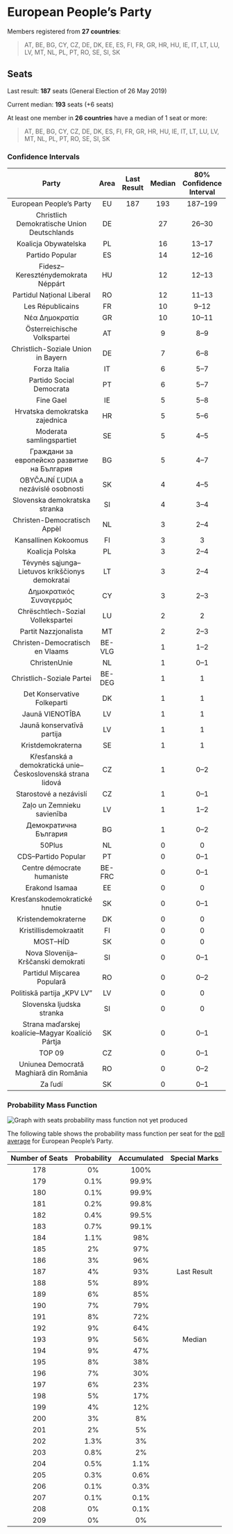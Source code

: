# European People’s Party

Members registered from **27 countries**:

> AT, BE, BG, CY, CZ, DE, DK, EE, ES, FI, FR, GR, HR, HU, IE, IT, LT, LU, LV, MT, NL, PL, PT, RO, SE, SI, SK

## Seats

Last result: **187** seats (General Election of 26 May 2019)

Current median: **193** seats (+6 seats)

At least one member in **26 countries** have a median of 1 seat or more:

> AT, BE, BG, CY, CZ, DE, DK, ES, FI, FR, GR, HR, HU, IE, IT, LT, LU, LV, MT, NL, PL, PT, RO, SE, SI, SK

### Confidence Intervals

| Party | Area | Last Result | Median | 80% Confidence Interval | 90% Confidence Interval | 95% Confidence Interval | 99% Confidence Interval |
|:-----:|:----:|:-----------:|:------:|:-----------------------:|:-----------------------:|:-----------------------:|:-----------------------:|
| European People’s Party | EU | 187 | 193 | 187–199 | 186–201 | 184–202 | 182–205 |
| Christlich Demokratische Union Deutschlands | DE | | 27 | 26–30 | 25–30 | 24–32 | 24–32 |
| Koalicja Obywatelska | PL | | 16 | 13–17 | 13–17 | 12–18 | 12–18 |
| Partido Popular | ES | | 14 | 12–16 | 12–17 | 11–17 | 11–17 |
| Fidesz–Kereszténydemokrata Néppárt | HU | | 12 | 12–13 | 11–13 | 11–14 | 11–14 |
| Partidul Național Liberal | RO | | 12 | 11–13 | 11–14 | 10–14 | 10–14 |
| Les Républicains | FR | | 10 | 9–12 | 9–12 | 8–12 | 8–13 |
| Νέα Δημοκρατία | GR | | 10 | 10–11 | 9–11 | 9–12 | 9–12 |
| Österreichische Volkspartei | AT | | 9 | 8–9 | 8–9 | 8–10 | 7–10 |
| Christlich-Soziale Union in Bayern | DE | | 7 | 6–8 | 6–9 | 6–10 | 6–11 |
| Forza Italia | IT | | 6 | 5–7 | 5–7 | 4–8 | 4–8 |
| Partido Social Democrata | PT | | 6 | 5–7 | 5–7 | 5–7 | 5–8 |
| Fine Gael | IE | | 5 | 5–8 | 5–8 | 5–8 | 3–8 |
| Hrvatska demokratska zajednica | HR | | 5 | 5–6 | 5–6 | 5–6 | 5–6 |
| Moderata samlingspartiet | SE | | 5 | 4–5 | 4–5 | 4–5 | 4–5 |
| Граждани за европейско развитие на България | BG | | 5 | 4–7 | 4–8 | 3–8 | 3–8 |
| OBYČAJNÍ ĽUDIA a nezávislé osobnosti | SK | | 4 | 4–5 | 4–5 | 4–6 | 4–6 |
| Slovenska demokratska stranka | SI | | 4 | 3–4 | 3–4 | 3–4 | 3–4 |
| Christen-Democratisch Appèl | NL | | 3 | 2–4 | 2–4 | 2–4 | 2–4 |
| Kansallinen Kokoomus | FI | | 3 | 3 | 2–3 | 2–3 | 2–3 |
| Koalicja Polska | PL | | 3 | 2–4 | 0–4 | 0–4 | 0–4 |
| Tėvynės sąjunga–Lietuvos krikščionys demokratai | LT | | 3 | 2–4 | 2–4 | 2–4 | 2–4 |
| Δημοκρατικός Συναγερμός | CY | | 3 | 2–3 | 2–3 | 2–3 | 2–3 |
| Chrëschtlech-Sozial Vollekspartei | LU | | 2 | 2 | 2 | 2–3 | 2–3 |
| Partit Nazzjonalista | MT | | 2 | 2–3 | 2–3 | 2–3 | 2–3 |
| Christen-Democratisch en Vlaams | BE-VLG | | 1 | 1–2 | 1–2 | 1–2 | 1–2 |
| ChristenUnie | NL | | 1 | 0–1 | 0–1 | 0–2 | 0–2 |
| Christlich-Soziale Partei | BE-DEG | | 1 | 1 | 1 | 1 | 1 |
| Det Konservative Folkeparti | DK | | 1 | 1 | 1 | 1 | 1 |
| Jaunā VIENOTĪBA | LV | | 1 | 1 | 1–2 | 1–2 | 1–2 |
| Jaunā konservatīvā partija | LV | | 1 | 1 | 1 | 1 | 0–1 |
| Kristdemokraterna | SE | | 1 | 1 | 1–2 | 1–2 | 1–2 |
| Křesťanská a demokratická unie–Československá strana lidová | CZ | | 1 | 0–2 | 0–2 | 0–2 | 0–2 |
| Starostové a nezávislí | CZ | | 1 | 0–1 | 0–1 | 0–2 | 0–2 |
| Zaļo un Zemnieku savienība | LV | | 1 | 1–2 | 1–2 | 1–2 | 1–2 |
| Демократична България | BG | | 1 | 0–2 | 0–2 | 0–2 | 0–2 |
| 50Plus | NL | | 0 | 0 | 0 | 0 | 0 |
| CDS–Partido Popular | PT | | 0 | 0–1 | 0–1 | 0–1 | 0–1 |
| Centre démocrate humaniste | BE-FRC | | 0 | 0–1 | 0–1 | 0–1 | 0–1 |
| Erakond Isamaa | EE | | 0 | 0 | 0 | 0 | 0 |
| Kresťanskodemokratické hnutie | SK | | 0 | 0–1 | 0–1 | 0–1 | 0–1 |
| Kristendemokraterne | DK | | 0 | 0 | 0 | 0 | 0 |
| Kristillisdemokraatit | FI | | 0 | 0 | 0 | 0 | 0 |
| MOST–HÍD | SK | | 0 | 0 | 0 | 0 | 0 |
| Nova Slovenija–Krščanski demokrati | SI | | 0 | 0–1 | 0–1 | 0–1 | 0–1 |
| Partidul Mișcarea Populară | RO | | 0 | 0–2 | 0–2 | 0–2 | 0–2 |
| Politiskā partija „KPV LV” | LV | | 0 | 0 | 0 | 0 | 0 |
| Slovenska ljudska stranka | SI | | 0 | 0 | 0 | 0 | 0 |
| Strana maďarskej koalície–Magyar Koalíció Pártja | SK | | 0 | 0–1 | 0–1 | 0–1 | 0–1 |
| TOP 09 | CZ | | 0 | 0–1 | 0–1 | 0–2 | 0–2 |
| Uniunea Democrată Maghiară din România | RO | | 0 | 0–2 | 0–2 | 0–2 | 0–3 |
| Za ľudí | SK | | 0 | 0–1 | 0–1 | 0–1 | 0–1 |

### Probability Mass Function

![Graph with seats probability mass function not yet produced](average-2020-09-30-seats-pmf-europeanpeople’sparty.png "Seats Probability Mass Function")

The following table shows the probability mass function per seat for the [poll average](average-2020-09-30.html) for European People’s Party.

| Number of Seats | Probability | Accumulated | Special Marks |
|:---------------:|:-----------:|:-----------:|:-------------:|
| 178 | 0% | 100% |  |
| 179 | 0.1% | 99.9% |  |
| 180 | 0.1% | 99.9% |  |
| 181 | 0.2% | 99.8% |  |
| 182 | 0.4% | 99.5% |  |
| 183 | 0.7% | 99.1% |  |
| 184 | 1.1% | 98% |  |
| 185 | 2% | 97% |  |
| 186 | 3% | 96% |  |
| 187 | 4% | 93% | Last Result |
| 188 | 5% | 89% |  |
| 189 | 6% | 85% |  |
| 190 | 7% | 79% |  |
| 191 | 8% | 72% |  |
| 192 | 9% | 64% |  |
| 193 | 9% | 56% | Median |
| 194 | 9% | 47% |  |
| 195 | 8% | 38% |  |
| 196 | 7% | 30% |  |
| 197 | 6% | 23% |  |
| 198 | 5% | 17% |  |
| 199 | 4% | 12% |  |
| 200 | 3% | 8% |  |
| 201 | 2% | 5% |  |
| 202 | 1.3% | 3% |  |
| 203 | 0.8% | 2% |  |
| 204 | 0.5% | 1.1% |  |
| 205 | 0.3% | 0.6% |  |
| 206 | 0.1% | 0.3% |  |
| 207 | 0.1% | 0.1% |  |
| 208 | 0% | 0.1% |  |
| 209 | 0% | 0% |  |


